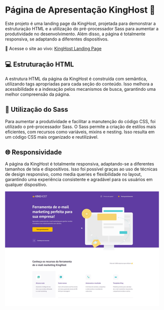 # Página de Apresentação KingHost 🚀

Este projeto é uma landing page da KingHost, projetada para demonstrar a estruturação HTML e a utilização do pré-processador Sass para aumentar a produtividade no desenvolvimento. Além disso, a página é totalmente responsiva, se adaptando a diferentes dispositivos.

🔗 Acesse o site ao vivo: [KingHost Landing Page](https://loriprojects-kinghost.netlify.app/)

## 💻 Estruturação HTML

A estrutura HTML da página da KingHost é construída com semântica, utilizando tags apropriadas para cada seção do conteúdo. Isso melhora a acessibilidade e a indexação pelos mecanismos de busca, garantindo uma melhor compreensão da página.

## 🎨 Utilização do Sass

Para aumentar a produtividade e facilitar a manutenção do código CSS, foi utilizado o pré-processador Sass. O Sass permite a criação de estilos mais eficientes, com recursos como variáveis, mixins e nesting. Isso resulta em um código CSS mais organizado e reutilizável.

## 🌐 Responsividade

A página da KingHost é totalmente responsiva, adaptando-se a diferentes tamanhos de tela e dispositivos. Isso foi possível graças ao uso de técnicas de design responsivo, como media queries e flexibilidade no layout, garantindo uma experiência consistente e agradável para os usuários em qualquer dispositivo.

![Page](./kinghost.jpeg)
